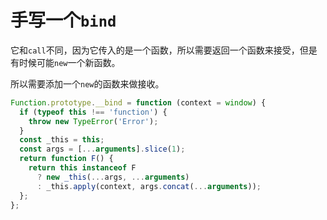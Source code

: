 # 手写一个`bind`

它和`call`不同，因为它传入的是一个函数，所以需要返回一个函数来接受，但是有时候可能`new`一个新函数。

所以需要添加一个`new`的函数来做接收。

```js
Function.prototype.__bind = function (context = window) {
  if (typeof this !== 'function') {
    throw new TypeError('Error');
  }
  const _this = this;
  const args = [...arguments].slice(1);
  return function F() {
    return this instanceof F
      ? new _this(...args, ...arguments)
      : _this.apply(context, args.concat(...arguments));
  };
};
```

